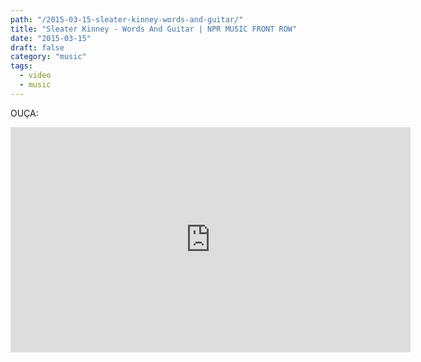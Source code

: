 ```yaml
---
path: "/2015-03-15-sleater-kinney-words-and-guitar/"
title: "Sleater Kinney - Words And Guitar | NPR MUSIC FRONT ROW"
date: "2015-03-15"
draft: false
category: "music"
tags:
  - video
  - music
---
```


OUÇA:

<iframe width="640" height="360" src="https://www.youtube.com/embed/itxAqoADuxM" frameborder="0" allowfullscreen></iframe>
